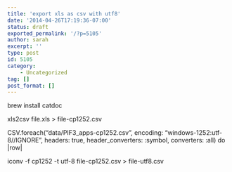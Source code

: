 ```yaml
---
title: 'export xls as csv with utf8'
date: '2014-04-26T17:19:36-07:00'
status: draft
exported_permalink: '/?p=5105'
author: sarah
excerpt: ''
type: post
id: 5105
category:
    - Uncategorized
tag: []
post_format: []
---
```

brew install catdoc

xls2csv file.xls &gt; file-cp1252.csv

CSV.foreach(“data/PIF3\_apps-cp1252.csv”, encoding: “windows-1252:utf-8//IGNORE”, headers: true, header\_converters: :symbol, converters: :all) do |row|

iconv -f cp1252 -t utf-8 file-cp1252.csv &gt; file-utf8.csv